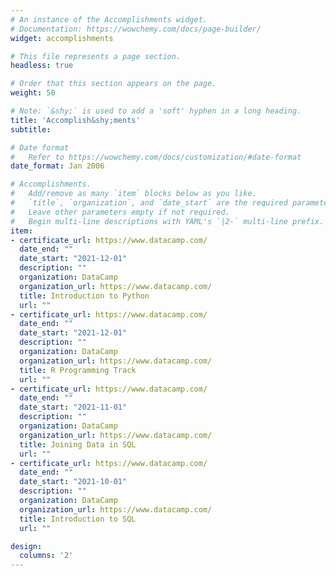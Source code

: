 ```yaml
---
# An instance of the Accomplishments widget.
# Documentation: https://wowchemy.com/docs/page-builder/
widget: accomplishments

# This file represents a page section.
headless: true

# Order that this section appears on the page.
weight: 50

# Note: `&shy;` is used to add a 'soft' hyphen in a long heading.
title: 'Accomplish&shy;ments'
subtitle:

# Date format
#   Refer to https://wowchemy.com/docs/customization/#date-format
date_format: Jan 2006

# Accomplishments.
#   Add/remove as many `item` blocks below as you like.
#   `title`, `organization`, and `date_start` are the required parameters.
#   Leave other parameters empty if not required.
#   Begin multi-line descriptions with YAML's `|2-` multi-line prefix.
item:
- certificate_url: https://www.datacamp.com/
  date_end: ""
  date_start: "2021-12-01"
  description: ""
  organization: DataCamp
  organization_url: https://www.datacamp.com/
  title: Introduction to Python
  url: ""
- certificate_url: https://www.datacamp.com/
  date_end: ""
  date_start: "2021-12-01"
  description: ""
  organization: DataCamp
  organization_url: https://www.datacamp.com/
  title: R Programming Track
  url: ""
- certificate_url: https://www.datacamp.com/
  date_end: ""
  date_start: "2021-11-01"
  description: ""
  organization: DataCamp
  organization_url: https://www.datacamp.com/
  title: Joining Data in SQL
  url: ""
- certificate_url: https://www.datacamp.com/
  date_end: ""
  date_start: "2021-10-01"
  description: ""
  organization: DataCamp
  organization_url: https://www.datacamp.com/
  title: Introduction to SQL
  url: ""

design:
  columns: '2' 
---
```

